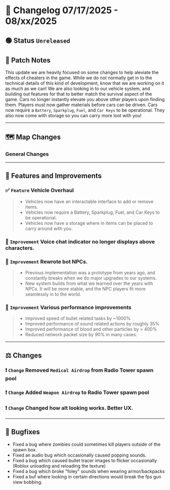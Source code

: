 # 📑 Changelog 07/17/2025 - 08/xx/2025

## 🟢 Status `Unreleased`

## 💬 Patch Notes

This update we are heavily focused on some changes to help aleviate the effects of cheaters in the game. While we do not normally get in to the technical details of this kind of development, know that we are working on it as much as we can!
We are also looking in to our vehicle system, and building out features for that to better match the survival aspect of the game. Cars no longer instantly elevate you above other players upon finding them.
Players must now gather materials before cars can be driven. Cars now require a `Battery`, `Sparkplug`, `Fuel`, and `Car Keys` to be operational. They also now come with storage so you can carry more loot with you!

________

## 🗺️ Map Changes

### General Changes

________

## 📢 Features and Improvements

### ✅ `Feature` Vehicle Overhaul
>- Vehicles now have an interactable interface to add or remove items.
>- Vehicles now require a Battery, Sparkplug, Fuel, and Car Keys to be operational.
>- Vehicles now have a storage where in items can be placed to carry around with you.

### 🔼 `Improvement` Voice chat indicator no longer displays above characters.

### 🔼 `Improvement` Rewrote bot NPCs.
>- Previous implementation was a prototype from years ago, and constantly breaks when we do major upgrades to our systems.
>- New system builds from what we learned over the years with NPCs. It will be more stable, and the NPC players fit more seamlessly in to the world.

### 🔼 `Improvement` Various performance improvements
>- Improved speed of bullet related tasks by ~1000%
>- Improved performance of sound related actions by roughly 35%
>- Improved performance of blood and other particles by > 400%
>- Reduced network packet size by 90% in many cases.

________

## ⚖️ Changes

### ❗ `Change` Removed `Medical Airdrop` from Radio Tower spawn pool

### ❗ `Change` Added `Weapon Airdrop` to Radio Tower spawn pool

### ❗ `Change` Changed how alt looking works. Better UX.

________

## 🐛 Bugfixes
- Fixed a bug where zombies could sometimes kill players outside of the spawn box.
- Fixed an audio bug which occasionally caused popping sounds.
- Fixed a bug which caused bullet tracer images to flicker occasionally (Roblox unloading and reloading the texture)
- Fixed a bug which broke "foley" sounds when wearing armor/backpacks
- Fixed a buf where looking in certain directions would break the fps gun view bobbing.
